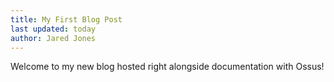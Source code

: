 ```yaml
---
title: My First Blog Post
last updated: today
author: Jared Jones
---
```


Welcome to my new blog hosted right alongside documentation with Ossus!
